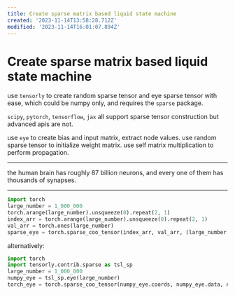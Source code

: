 ```yaml
---
title: Create sparse matrix based liquid state machine
created: '2023-11-14T13:58:28.712Z'
modified: '2023-11-14T16:01:07.894Z'
---
```


# Create sparse matrix based liquid state machine

use `tensorly` to create random sparse tensor and eye sparse tensor with ease, which could be numpy only, and requires the `sparse` package.

`scipy`, `pytorch`, `tensorflow`, `jax` all support sparse tensor construction but advanced apis are not.

use `eye` to create bias and input matrix, extract node values. use random sparse tensor to initialize weight matrix. use self matrix multiplication to perform propagation.

---

the human brain has roughly 87 billion neurons, and every one of them has thousands of synapses.

---

```python
import torch
large_number = 1_000_000
torch.arange(large_number).unsqueeze(0).repeat(2, 1)
index_arr = torch.arange(large_number).unsqueeze(0).repeat(2, 1)
val_arr = torch.ones(large_number)
sparse_eye = torch.sparse_coo_tensor(index_arr, val_arr, (large_number, large_number))
```

alternatively:

```python
import torch
import tensorly.contrib.sparse as tsl_sp
large_number = 1_000_000
numpy_eye = tsl_sp.eye(large_number)
torch_eye = torch.sparse_coo_tensor(numpy_eye.coords, numpy_eye.data, numpy_eye.shape)
```
